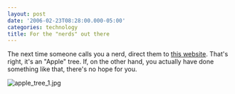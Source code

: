 ```yaml
---
layout: post
date: '2006-02-23T08:28:00.000-05:00'
categories: technology
title: For the "nerds" out there
---
```


The next time someone calls you a nerd, direct them to [this website](http://www.badtech.org/appletree/index3.html). That's right, it's an "Apple" tree. If, on the other hand, you actually have done something like that, there's no hope for you.

![apple_tree_1.jpg](apple_tree_1.jpg)